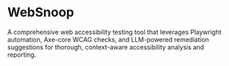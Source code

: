 # WebSnoop
A comprehensive web accessibility testing tool that leverages Playwright automation, Axe-core WCAG checks, and LLM-powered remediation suggestions for thorough, context-aware accessibility analysis and reporting.
